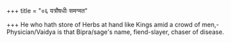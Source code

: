 +++
title = "०६ यत्रौषधीः समग्मत"

+++
He who hath store of Herbs at hand like Kings amid a crowd of men,-  
     Physician/Vaidya is that Bipra/sage's name, fiend-slayer, chaser of disease.